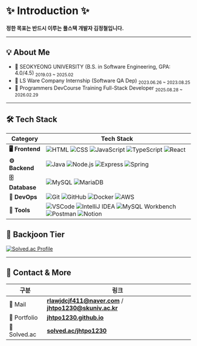 #  ✨ Introduction ✨

**정한 목표는 반드시 이루는 풀스택 개발자 김정철입니다.**

---

## 💡 About Me


- 🏫 SEOKYEONG UNIVERSITY (B.S. in Software Engineering, GPA: 4.0/4.5)
  <sub>2019.03 ~ 2025.02</sub>
- 🏢 LS Ware Company Internship (Software QA Dep)
  <sub>2023.06.26 ~ 2023.08.25</sub>
- 📖 Programmers DevCourse Training Full-Stack Developer
  <sub>2025.08.28 ~ 2026.02.29</sub>

---

## 🛠 Tech Stack

| Category | Tech Stack |
|----------|------------|
| **🖥️ Frontend** | ![HTML](https://img.shields.io/badge/HTML-E34F26?style=flat&logo=html5&logoColor=white) ![CSS](https://img.shields.io/badge/CSS-1572B6?style=flat&logo=css3&logoColor=white) ![JavaScript](https://img.shields.io/badge/JavaScript-F7DF1E?style=flat&logo=javascript&logoColor=black) ![TypeScript](https://img.shields.io/badge/TypeScript-3178C6?style=flat&logo=typescript&logoColor=white) ![React](https://img.shields.io/badge/React-61DAFB?style=flat&logo=react&logoColor=black) |
| **⚙️ Backend**  | ![Java](https://img.shields.io/badge/Java-007396?style=flat&logo=java&logoColor=white) ![Node.js](https://img.shields.io/badge/Node.js-339933?style=flat&logo=node.js&logoColor=white) ![Express](https://img.shields.io/badge/Express-000000?style=flat&logo=express&logoColor=white) ![Spring](https://img.shields.io/badge/Spring-6DB33F?style=flat&logo=spring&logoColor=white) |
| **🗄️ Database** | ![MySQL](https://img.shields.io/badge/MySQL-4479A1?style=flat&logo=mysql&logoColor=white) ![MariaDB](https://img.shields.io/badge/MariaDB-003545?style=flat&logo=mariadb&logoColor=white) |
| **🚀 DevOps** | ![Git](https://img.shields.io/badge/Git-F05032?style=flat&logo=git&logoColor=white) ![GitHub](https://img.shields.io/badge/GitHub-181717?style=flat&logo=github&logoColor=white) ![Docker](https://img.shields.io/badge/Docker-2496ED?style=flat&logo=docker&logoColor=white) ![AWS](https://img.shields.io/badge/AWS-232F3E?style=flat&logo=amazonaws&logoColor=white) |
| **🧰 Tools** | ![VSCode](https://img.shields.io/badge/VSCode-007ACC?style=flat&logo=visual-studio-code&logoColor=white) ![IntelliJ IDEA](https://img.shields.io/badge/IntelliJ%20IDEA-000000?style=flat&logo=intellijidea&logoColor=white) ![MySQL Workbench](https://img.shields.io/badge/MySQL%20Workbench-4479A1?style=flat&logo=mysql&logoColor=white) ![Postman](https://img.shields.io/badge/Postman-FF6C37?style=flat&logo=postman&logoColor=white) ![Notion](https://img.shields.io/badge/Notion-000000?style=flat&logo=notion&logoColor=white) |



## 🥇 Backjoon Tier

[![Solved.ac Profile](http://mazassumnida.wtf/api/v2/generate_badge?boj=jhtpo1230)](https://solved.ac/jhtpo1230/)

---

## 🔗 Contact & More

| 구분 | 링크 |
|------|------|
| 📩 Mail | **rlawjdcjf411@naver.com** / **jhtpo1230@skuniv.ac.kr** |
| 📁 Portfolio | [**jhtpo1230.github.io**](https://jhtpo1230.github.io) |
| 📘 Solved.ac | [**solved.ac/jhtpo1230**](https://solved.ac/jhtpo1230) |


